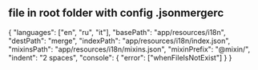 ## file in root folder with config .jsonmergerc

{
  "languages": ["en", "ru", "it"],
  "basePath": "app/resources/i18n",
  "destPath": "merge",
  "indexPath": "app/resources/i18n/index.json",
  "mixinsPath": "app/resources/i18n/mixins.json",
  "mixinPrefix": "@mixin/",
  "indent": "2 spaces",
  "console": {
    "error": ["whenFileIsNotExist"]
  }
}